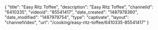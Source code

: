 {
    "title": "Easy Ritz Toffee",
    "description": "Easy Ritz Toffee",
    "channelid": "6410335",
    "videoid": "85541417",
    "date_created": "1487978360",
    "date_modified": "1487979754",
    "type": "captivate",
    "layout": "channelVideo",
    "url": "\/cooking\/easy-ritz-toffee\/6410335-85541417"
}